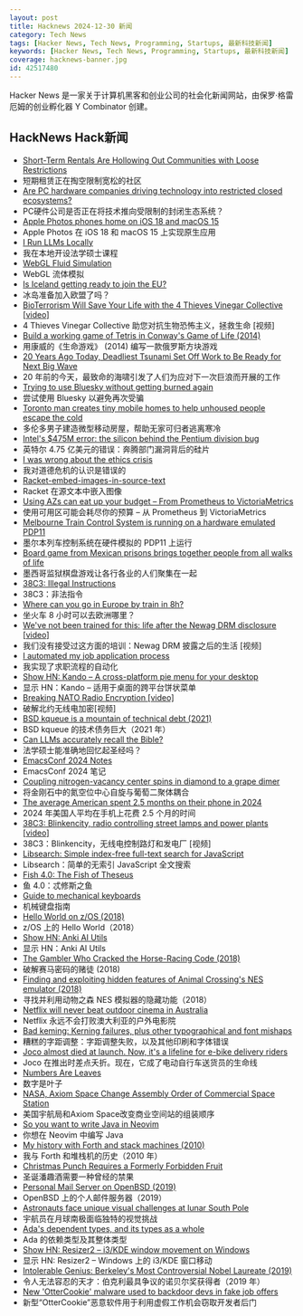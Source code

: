 ```yaml
---
layout: post
title: Hacknews 2024-12-30 新闻
category: Tech News
tags: [Hacker News, Tech News, Programming, Startups, 最新科技新闻]
keywords: [Hacker News, Tech News, Programming, Startups, 最新科技新闻]
coverage: hacknews-banner.jpg
id: 42517480
---
```


Hacker News 是一家关于计算机黑客和创业公司的社会化新闻网站，由保罗·格雷厄姆的创业孵化器 Y Combinator 创建。

## HackNews Hack新闻

- [Short-Term Rentals Are Hollowing Out Communities with Loose Restrictions](https://nextcity.org/urbanist-news/short-term-rentals-are-hollowing-out-communities-with-loose-restrictions)
- 短期租赁正在掏空限制宽松的社区
- [Are PC hardware companies driving technology into restricted closed ecosystems?](https://www.scottrlarson.com/updates/update-closed-technology-ecosystems-storage-configuration-lockdown/)
- PC硬件公司是否正在将技术推向受限制的封闭生态系统？
- [Apple Photos phones home on iOS 18 and macOS 15](https://lapcatsoftware.com/articles/2024/12/3.html)
- Apple Photos 在 iOS 18 和 macOS 15 上实现原生应用
- [I Run LLMs Locally](https://abishekmuthian.com/how-i-run-llms-locally/)
- 我在本地开设法学硕士课程
- [WebGL Fluid Simulation](https://paveldogreat.github.io/WebGL-Fluid-Simulation/)
- WebGL 流体模拟
- [Is Iceland getting ready to join the EU?](https://mikegalsworthy.substack.com/p/is-iceland-getting-ready-to-join)
- 冰岛准备加入欧盟了吗？
- [BioTerrorism Will Save Your Life with the 4 Thieves Vinegar Collective [video]](https://media.ccc.de/v/38c3-bioterrorism-will-save-your-life-with-the-4-thieves-vinegar-collective)
- 4 Thieves Vinegar Collective 助您对抗生物恐怖主义，拯救生命 [视频]
- [Build a working game of Tetris in Conway's Game of Life (2014)](https://codegolf.stackexchange.com/questions/11880/build-a-working-game-of-tetris-in-conways-game-of-life)
- 用康威的《生命游戏》 (2014) 编写一款俄罗斯方块游戏
- [20 Years Ago Today, Deadliest Tsunami Set Off Work to Be Ready for Next Big Wave](https://www.nytimes.com/2024/12/26/science/tsunami-2004-20th-anniversary.html)
- 20 年前的今天，最致命的海啸引发了人们为应对下一次巨浪而开展的工作
- [Trying to use Bluesky without getting burned again](https://chrisholdgraf.com/blog/2024/bluesky)
- 尝试使用 Bluesky 以避免再次受骗
- [Toronto man creates tiny mobile homes to help unhoused people escape the cold](https://www.cbc.ca/lite/story/1.7419805)
- 多伦多男子建造微型移动房屋，帮助无家可归者逃离寒冷
- [Intel's $475M error: the silicon behind the Pentium division bug](https://www.righto.com/2024/12/this-die-photo-of-pentium-shows.html)
- 英特尔 4.75 亿美元的错误：奔腾部门漏洞背后的硅片
- [I was wrong about the ethics crisis](https://cacm.acm.org/opinion/i-was-wrong-about-the-ethics-crisis/)
- 我对道德危机的认识是错误的
- [Racket-embed-images-in-source-text](https://github.com/shriram/racket-embed-images-in-source-text)
- Racket 在源文本中嵌入图像
- [Using AZs can eat up your budget – From Prometheus to VictoriaMetrics](https://engineering.prezi.com/how-using-availability-zones-can-eat-up-your-budget-our-journey-from-prometheus-to-be8a816f7efe)
- 使用可用区可能会耗尽你的预算 – 从 Prometheus 到 VictoriaMetrics
- [Melbourne Train Control System is running on a hardware emulated PDP11](https://mastodon.sdf.org/@dervishe/107242749336390295)
- 墨尔本列车控制系统在硬件模拟的 PDP11 上运行
- [Board game from Mexican prisons brings together people from all walks of life](https://apnews.com/article/mexico-prison-game-poleana-0f97564967c44dfd8a4df5bdb2aa036b)
- 墨西哥监狱棋盘游戏让各行各业的人们聚集在一起
- [38C3: Illegal Instructions](https://media.ccc.de/c/38c3)
- 38C3：非法指令
- [Where can you go in Europe by train in 8h?](https://www.chronotrains.com/en)
- 坐火车 8 小时可以去欧洲哪里？
- [We've not been trained for this: life after the Newag DRM disclosure [video]](https://media.ccc.de/v/38c3-we-ve-not-been-trained-for-this-life-after-the-newag-drm-disclosure)
- 我们没有接受过这方面的培训：Newag DRM 披露之后的生活 [视频]
- [I automated my job application process](https://blog.daviddodda.com/how-i-automated-my-job-application-process-part-1)
- 我实现了求职流程的自动化
- [Show HN: Kando – A cross-platform pie menu for your desktop](https://kando.menu/)
- 显示 HN：Kando – 适用于桌面的跨平台饼状菜单
- [Breaking NATO Radio Encryption [video]](https://media.ccc.de/v/38c3-breaking-nato-radio-encryption)
- 破解北约无线电加密[视频]
- [BSD kqueue is a mountain of technical debt (2021)](https://ariadne.space/2021/06/06/actually-bsd-kqueue-is-a-mountain-of-technical-debt/)
- BSD kqueue 的技术债务巨大（2021 年）
- [Can LLMs accurately recall the Bible?](https://benkaiser.dev/can-llms-accurately-recall-the-bible/)
- 法学硕士能准确地回忆起圣经吗？
- [EmacsConf 2024 Notes](https://sachachua.com/blog/2024/12/emacsconf-2024-notes/)
- EmacsConf 2024 笔记
- [Coupling nitrogen-vacancy center spins in diamond to a grape dimer](https://journals.aps.org/prapplied/abstract/10.1103/PhysRevApplied.22.064078)
- 将金刚石中的氮空位中心自旋与葡萄二聚体耦合
- [The average American spent 2.5 months on their phone in 2024](https://www.pcmag.com/articles/yikes-the-average-american-spent-25-months-on-their-phone-in-2024)
- 2024 年美国人平均在手机上花费 2.5 个月的时间
- [38C3: Blinkencity, radio controlling street lamps and power plants [video]](https://media.ccc.de/v/38c3-blinkencity-radio-controlling-street-lamps-and-power-plants)
- 38C3：Blinkencity，无线电控制路灯和发电厂 [视频]
- [Libsearch: Simple index-free full-text search for JavaScript](https://github.com/thesephist/libsearch)
- Libsearch：简单的无索引 JavaScript 全文搜索
- [Fish 4.0: The Fish of Theseus](https://fishshell.com/blog/rustport/)
- 鱼 4.0：忒修斯之鱼
- [Guide to mechanical keyboards](https://arstechnica.com/gadgets/2022/03/the-ars-technica-guide-to-mechanical-keyboards/)
- 机械键盘指南
- [Hello World on z/OS (2018)](https://medium.com/the-technical-archaeologist/hello-world-on-z-os-a0ef31c1e87f)
- z/OS 上的 Hello World（2018）
- [Show HN: Anki AI Utils](https://github.com/thiswillbeyourgithub/AnkiAIUtils)
- 显示 HN：Anki AI Utils
- [The Gambler Who Cracked the Horse-Racing Code (2018)](https://www.bloomberg.com/news/features/2018-05-03/the-gambler-who-cracked-the-horse-racing-code)
- 破解赛马密码的赌徒 (2018)
- [Finding and exploiting hidden features of Animal Crossing's NES emulator (2018)](https://jamchamb.net/2018/07/11/animal-crossing-nes-emulator-hacks.html)
- 寻找并利用动物之森 NES 模拟器的隐藏功能（2018）
- [Netflix will never beat outdoor cinema in Australia](https://theconversation.com/australia-has-a-remarkable-history-of-outdoor-cinema-heres-why-netflix-will-never-beat-it-244029)
- Netflix 永远不会打败澳大利亚的户外电影院
- [Bad keming: Kerning failures, plus other typographical and font mishaps](https://badkeming.com)
- 糟糕的字距调整：字距调整失败，以及其他印刷和字体错误
- [Joco almost died at launch. Now, it's a lifeline for e-bike delivery riders](https://techcrunch.com/2024/11/30/joco-almost-died-at-launch-now-its-a-lifeline-for-e-bike-delivery-riders-and-a-profitable-business/)
- Joco 在推出时差点夭折。现在，它成了电动自行车送货员的生命线
- [Numbers Are Leaves](https://www.christo.sh/numbers-are-leaves/)
- 数字是叶子
- [NASA, Axiom Space Change Assembly Order of Commercial Space Station](https://www.nasa.gov/humans-in-space/nasa-axiom-space-change-assembly-order-of-commercial-space-station/)
- 美国宇航局和Axiom Space改变商业空间站的组装顺序
- [So you want to write Java in Neovim](https://ptrtojoel.dev/posts/so-you-want-to-write-java-in-neovim/)
- 你想在 Neovim 中编写 Java
- [My history with Forth and stack machines (2010)](https://yosefk.com/blog/my-history-with-forth-stack-machines.html)
- 我与 Forth 和堆栈机的历史（2010 年）
- [Christmas Punch Requires a Formerly Forbidden Fruit](https://www.atlasobscura.com/articles/how-to-make-ponche-navideno)
- 圣诞潘趣酒需要一种曾经的禁果
- [Personal Mail Server on OpenBSD (2019)](https://nicolascarpi.github.io/openbsd/2019/04/03/openbsd-mail-server.html)
- OpenBSD 上的个人邮件服务器（2019）
- [Astronauts face unique visual challenges at lunar South Pole](https://phys.org/news/2024-12-astronauts-unique-visual-lunar-south.html)
- 宇航员在月球南极面临独特的视觉挑战
- [Ada's dependent types, and its types as a whole](https://nytpu.com/gemlog/2024-12-27)
- Ada 的依赖类型及其整体类型
- [Show HN: Resizer2 – i3/KDE window movement on Windows](https://github.com/alvesvaren/resizer2)
- 显示 HN: Resizer2 – Windows 上的 i3/KDE 窗口移动
- [Intolerable Genius: Berkeley's Most Controversial Nobel Laureate (2019)](https://alumni.berkeley.edu/california-magazine/winter-2019/intolerable-genius-berkeleys-most-controversial-nobel-laureate/)
- 令人无法容忍的天才：伯克利最具争议的诺贝尔奖获得者（2019 年）
- [New 'OtterCookie' malware used to backdoor devs in fake job offers](https://www.bleepingcomputer.com/news/security/new-ottercookie-malware-used-to-backdoor-devs-in-fake-job-offers/)
- 新型“OtterCookie”恶意软件用于利用虚假工作机会窃取开发者后门

